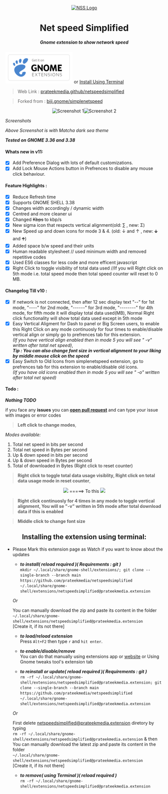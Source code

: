 <p align="center"><a href="https://extensions.gnome.org/extension/3724/net-speed-simplified/"><img src="https://user-images.githubusercontent.com/41370460/97136201-7d432980-1778-11eb-9c65-4c801a7e8e56.png" height=80px alt="NSS Logo"/></a></p>
<h1 align="center">Net speed Simplified</h1>
<h5 align="center"><i>Gnome extension to show network speed</i></h5> 

[<img src="https://raw.githubusercontent.com/andyholmes/gnome-shell-extensions-badge/master/get-it-on-ego.svg?sanitize=true" height="100" alt="Get it on GNOME Extensions">](https://extensions.gnome.org/extension/3724/net-speed-simplified/) or [Install Using Terminal](#installing-the-extension-using-terminal)

> Web Link : [prateekmedia.github/netspeedsimplified](https://prateekmedia.github.io/netspeedsimplified)

> Forked from : [biji.gnome/simplenetspeed](https://github.com/biji/simplenetspeed)

<p align="center"><img src='https://user-images.githubusercontent.com/41370460/97259164-2143d800-1840-11eb-88ae-8deebc513609.png'  alt="Screenshot 1"/><img src='https://user-images.githubusercontent.com/41370460/97781052-bc291300-1bae-11eb-919f-18eee7ff0de4.png' alt="Screenshot 2"/> 

*Screenshots*
  
 *Above Screenshot is with Matcha dark sea theme*</p>

  
   
***Tested on GNOME 3.36 and 3.38***

#### Whats new in v11:
- [x] Add Preference Dialog with lots of default customizations.
- [x] Add Lock Mouse Actions button in Prefrences to disable any mouse click behaviour.

#### Feature Highlights : 
- [x] Reduce Refresh time
- [x] Supports GNOME SHELL 3.38
- [x] Changes width accordingly / dynamic width
- [x] Centred and more cleaner ui
- [x] Changed <del>Kbps</del> to kbp/s
- [x] New sigma icon that respects vertical alignment(old: ∑ , new: Σ)
- [x] New Speed up and down icons for mode 3 & 4. (old: ↓ and ↑ , new: 🡳 and 🡱)
- [x] Added space b/w speed and their units
- [x] Human readable stylesheet // used minimum width and removed repetitive codes
- [x] Used ES6 classes for less code and more efficent javascript
- [x] Right Click to toggle visibility of total data used //If you will Right click on 5th mode i.e. total speed mode then total speed counter will reset to 0 MB. 

#### Changelog Till v10 : 
- [x] If network is not connected, then after 12 sec display text "--" for 1st mode, "----" for 2nd mode, "------" for 3rd mode, "--------" for 4th mode, for fifth mode it will display total data used(MB), Normal Right click functionality will show total data used except in 5th mode  
- [x] Easy Vertical Aligment for Dash to panel or Big Screen users, to enable this Right Click on any mode continuosly for four times to enable/disable vertical align or simply go to prefrences tab for this extension.  
*(If you have vertical align enabled then in mode 5 you will see " -v" written after total net speed)*,  
***Tip : You can also change font size in vertical alignment to your liking by middle mouse click on the speed***  
- [x] Easy Switch to Old Icons from simplenetspeed extension, go to prefrences tab for this extension to enable/disable old icons.  
*(If you have old icons enabled then in mode 5 you will see " -o" written after total net speed)* 

#### Todo : 
***Nothing TODO***

if you face any **issues** you can **[open pull request](https://github.com/prateekmedia/netspeedsimplified/pulls)** and can type your issue with images or error codes

> **Left click to change modes**,  

  
*Modes available:*
1. Total net speed in bits per second 
1. Total net speed in Bytes per second
1. Up & down speed in bits per second
1. Up & down speed in Bytes per second
1. Total of downloaded in Bytes (Right click to reset counter)
  
> **Right click to toggle total data usage visiblity, Right click on total data usage mode in reset counter**,  
<p align="center"> <img src='https://user-images.githubusercontent.com/41370460/95724032-78b84480-0c93-11eb-9a2f-07976cb99e19.png' />   =====> To this   <img src='https://user-images.githubusercontent.com/41370460/95724072-8968ba80-0c93-11eb-98c9-e5651167760d.png' /></p>  
  
> **Right click continuosly for 4 times in any mode to toggle vertical alignment, You will se "-v" written in 5th mode after total download data if this is enabled**  
  
> **Middle click to change font size**

<h2 align="center">Installing the extension using terminal:</h2>   

* Please Mark this extension page as Watch if you want to know about the updates
    - ***to install( reload required )( Requirements : git )***    
    ```mkdir ~/.local/share/gnome-shell/extensions/; git clone --single-branch --branch main https://github.com/prateekmedia/netspeedsimplified ~/.local/share/gnome-shell/extensions/netspeedsimplified@prateekmedia.extension``` 
    
    *Or*  
    
    You can manually download the zip and paste its content in the folder  
    `~/.local/share/gnome-shell/extensions/netspeedsimplified@prateekmedia.extension`  
    [Create it, if its not there]
    
    - ***to load/reload extension***    
       Press ```Alt+F2``` then type ```r``` and ```hit enter```.
       
    - ***to enable/disable/remove***    
      You can do that manually using extensions app or [website](https://extensions.gnome.org/local) or Using Gnome tweaks tool's extension tab  
      
    - ***to reinstall or update( reload required )( Requirements : git )***   
    ```rm -rf ~/.local/share/gnome-shell/extensions/netspeedsimplified@prateekmedia.extension; git clone --single-branch --branch main https://github.com/prateekmedia/netspeedsimplified ~/.local/share/gnome-shell/extensions/netspeedsimplified@prateekmedia.extension```
    
    *Or*  
    
    First delete netspeedsimplified@prateekmedia.extension diretory by typing  
    `rm -rf ~/.local/share/gnome-shell/extensions/netspeedsimplified@prateekmedia.extension`
    & then
    You can manually download the latest zip and paste its content in the folder   
    `~/.local/share/gnome-shell/extensions/netspeedsimplified@prateekmedia.extension`  
    [Create it, if its not there]
    
    - ***to remove( using Terminal )( reload required )***   
    ```rm -rf ~/.local/share/gnome-shell/extensions/netspeedsimplified@prateekmedia.extension```  
